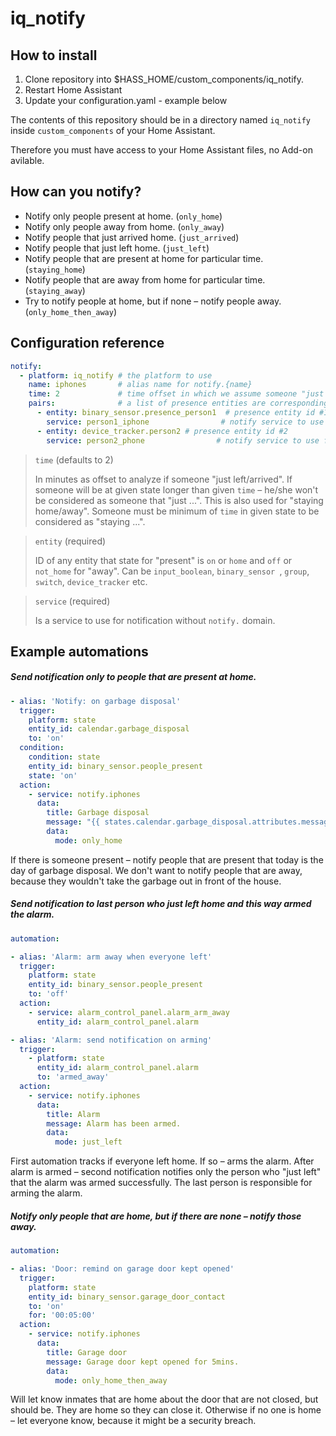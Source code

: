 # iq_notify

## How to install

1. Clone repository into $HASS_HOME/custom_components/iq_notify.
2. Restart Home Assistant
3. Update your configuration.yaml - example below

The contents of this repository should be in a directory named `iq_notify` inside `custom_components` of your Home Assistant.

Therefore you must have access to your Home Assistant files, no Add-on avilable.

## How can you notify?

* Notify only people present at home. (`only_home`)
* Notify only people away from home. (`only_away`)
* Notify people that just arrived home. (`just_arrived`)
* Notify people that just left home. (`just_left`)
* Notify people that are present at home for particular time. (`staying_home`)
* Notify people that are away from home for particular time. (`staying_away`)
* Try to notify people at home, but if none – notify people away. (`only_home_then_away`)

## Configuration reference

```yaml
notify:
  - platform: iq_notify # the platform to use
    name: iphones       # alias name for notify.{name}
    time: 2             # time offset in which we assume someone "just left/arrived" or "is staying"
    pairs:              # a list of presence entities are corresponding notify services
      - entity: binary_sensor.presence_person1  # presence entity id #1
        service: person1_iphone                # notify service to use for above entity, without domain (notify.)
      - entity: device_tracker.person2 # presence entity id #2
        service: person2_phone                # notify service to use for above entity, without domain (notify.)
```

> `time` (defaults to 2)
>
> In minutes as offset to analyze if someone "just left/arrived". If someone will be at given state longer than given `time` – he/she won't be considered as someone that "just ...". This is also used for "staying home/away". Someone must be minimum of `time` in given state to be considered as "staying ...".

> `entity` (required)
>
> ID of any entity that state for "present" is `on` or `home` and `off` or `not_home` for "away".
> Can be `input_boolean`, `binary_sensor `, `group`, `switch`, `device_tracker` etc.

> `service` (required)
>
> Is a service to use for notification without `notify.` domain.

## Example automations

##### Send notification only to people that are present at home.

```yaml
- alias: 'Notify: on garbage disposal'
  trigger:
    platform: state
    entity_id: calendar.garbage_disposal
    to: 'on'
  condition:
    condition: state
    entity_id: binary_sensor.people_present
    state: 'on'
  action:
    - service: notify.iphones
      data:
        title: Garbage disposal
        message: "{{ states.calendar.garbage_disposal.attributes.message }}"
        data:
          mode: only_home
```

If there is someone present – notify people that are present that today is the day of garbage disposal. We don't want to notify people that are away, because they wouldn't take the garbage out in front of the house.

##### Send notification to last person who just left home and this way armed the alarm.

```yaml
automation:

- alias: 'Alarm: arm away when everyone left'
  trigger:
    platform: state
    entity_id: binary_sensor.people_present
    to: 'off'
  action:
    - service: alarm_control_panel.alarm_arm_away
      entity_id: alarm_control_panel.alarm

- alias: 'Alarm: send notification on arming'
  trigger:
    - platform: state
      entity_id: alarm_control_panel.alarm
      to: 'armed_away'
  action:
    - service: notify.iphones
      data:
        title: Alarm
        message: Alarm has been armed.
        data:
          mode: just_left
```

First automation tracks if everyone left home. If so – arms the alarm. After alarm is armed – second notification notifies only the person who "just left" that the alarm was armed successfully. The last person is responsible for arming the alarm.

##### Notify only people that are home, but if there are none – notify those away.

```yaml
automation:

- alias: 'Door: remind on garage door kept opened'
  trigger:
    platform: state
    entity_id: binary_sensor.garage_door_contact
    to: 'on'
    for: '00:05:00'
  action:
    - service: notify.iphones
      data:
        title: Garage door
        message: Garage door kept opened for 5mins.
        data:
          mode: only_home_then_away
```

Will let know inmates that are home about the door that are not closed, but should be. They are home so they can close it. Otherwise if no one is home – let everyone know, because it might be a security breach.
